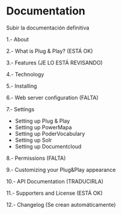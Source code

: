 Documentation
=============

Subir la documentación definitiva

1.- About

2.- What is Plug & Play? (ESTÁ OK)

3.- Features (JE LO ESTÁ REVISANDO)

4.- Technology

5.- Installing

6.- Web server configuration (FALTA)

7.- Settings

* Setting up Plug & Play
* Setting up PowerMapa
* Setting up PoderVocabulary
* Setting up Solr
* Setting up Documentcloud 

8.- Permissions (FALTA)

9.- Customizing your Plug&Play appearance

10.- API Documentation (TRADUCIRLA)

11.- Supporters and License (ESTÁ OK)

12.- Changelog (Se crean automáticamente)

